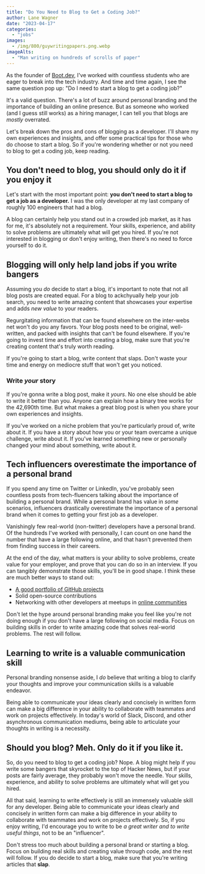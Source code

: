 ```yaml
---
title: "Do You Need to Blog to Get a Coding Job?"
author: Lane Wagner
date: "2023-04-17"
categories: 
  - "jobs"
images:
  - /img/800/guywritingpapers.png.webp
imageAlts:
  - "Man writing on hundreds of scrolls of paper"
---
```


As the founder of [Boot.dev](https://www.boot.dev), I've worked with countless students who are eager to break into the tech industry. And time and time again, I see the same question pop up: "Do I need to start a blog to get a coding job?"

It's a valid question. There's a lot of buzz around personal branding and the importance of building an online presence. But as someone who worked (and I guess still works) as a hiring manager, I can tell you that blogs are *mostly* overrated.

Let's break down the pros and cons of blogging as a developer. I'll share my own experiences and insights, and offer some practical tips for those who do choose to start a blog. So if you're wondering whether or not you need to blog to get a coding job, keep reading.

## You don't need to blog, you should only do it if you enjoy it

Let's start with the most important point: **you don't need to start a blog to get a job as a developer.** I was the only developer at my last company of roughly 100 engineers that had a blog.

A blog can certainly help you stand out in a crowded job market, as it has for me, it's absolutely not a requirement. Your skills, experience, and ability to solve problems are ultimately what will get you hired. If you're not interested in blogging or don't enjoy writing, then there's no need to force yourself to do it.

## Blogging will only help land jobs if you write bangers

Assuming you *do* decide to start a blog, it's important to note that not all blog posts are created equal. For a blog to ackchyually help your job search, you need to write amazing content that showcases your expertise and adds *new value* to your readers.

Regurgitating information that can be found elsewhere on the inter-webs net won't do you any favors. Your blog posts need to be original, well-written, and packed with insights that can't be found elsewhere. If you're going to invest time and effort into creating a blog, make sure that you're creating content that's truly worth reading.

If you're going to start a blog, write content that slaps. Don't waste your time and energy on mediocre stuff that won't get you noticed.

### Write *your* story

If you're gonna write a blog post, make it *yours*. No one else should be able to write it better than you. Anyone can explain how a binary tree works for the 42,690th time. But what makes a great blog post is when you share your own experiences and insights.

If you've worked on a niche problem that you're particularly proud of, write about it. If you have a story about how you or your team overcame a unique challenge, write about it. If you've learned something new or personally changed your mind about something, write about it.

## Tech influencers overestimate the importance of a personal brand

If you spend any time on Twitter or LinkedIn, you've probably seen countless posts from tech-fluencers talking about the importance of building a personal brand. While a personal brand has value in *some* scenarios, influencers drastically overestimate the importance of a personal brand when it comes to getting your first job as a developer.

Vanishingly few real-world (non-twitter) developers have a personal brand. Of the hundreds I've worked with personally, I can count on one hand the number that have a large following online, and that hasn't prevented them from finding success in their careers.

At the end of the day, what matters is your ability to solve problems, create value for your employer, and prove that you can do so in an interview. If you can tangibly demonstrate those skills, you'll be in good shape. I think these are much better ways to stand out:

* [A good portfolio of GitHub projects](/jobs/build-github-profile/)
* Solid open-source contributions
* Networking with other developers at meetups in [online communities](https://www.boot.dev/community)

Don't let the hype around personal branding make you feel like you're not doing enough if you don't have a large following on social media. Focus on building skills in order to write amazing code that solves real-world problems. The rest will follow.

## Learning to write is a valuable communication skill

Personal branding nonsense aside, I *do* believe that writing a blog to clarify your thoughts and improve your communication skills is a valuable endeavor.

Being able to communicate your ideas clearly and concisely in written form can make a big difference in your ability to collaborate with teammates and work on projects effectively. In today's world of Slack, Discord, and other asynchronous communication mediums, being able to articulate your thoughts in writing is a necessity.

## Should you blog? Meh. Only do it if you like it.

So, do you need to blog to get a coding job? Nope. A blog might help if you write some bangers that skyrocket to the top of Hacker News, but if your posts are fairly average, they probably won't move the needle. Your skills, experience, and ability to solve problems are ultimately what will get you hired.

All that said, learning to write effectively is still an immensely valuable skill for any developer. Being able to communicate your ideas clearly and concisely in written form can make a big difference in your ability to collaborate with teammates and work on projects effectively. So, if you enjoy writing, I'd encourage you to write to be *a great writer and to write useful things*, not to be an "influencer".

Don't stress too much about building a personal brand or starting a blog. Focus on building real skills and creating value through code, and the rest will follow. If you do decide to start a blog, make sure that you're writing articles that **slap**.
